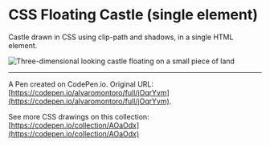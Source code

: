 # CSS Floating Castle (single element)

Castle drawn in CSS using clip-path and shadows, in a single HTML element.

![Three-dimensional looking castle floating on a small piece of land](https://github.com/alvaromontoro/CSS-Illustrations/blob/master/illustrations/architecture/float-castle/floating-castle.jpeg?raw=true)

---

A Pen created on CodePen.io. Original URL: [https://codepen.io/alvaromontoro/full/jOqrYvm](https://codepen.io/alvaromontoro/full/jOqrYvm).

See more CSS drawings on this collection: [https://codepen.io/collection/AOaOdx](https://codepen.io/collection/AOaOdx)
